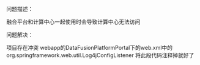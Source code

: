 问题描述：

融合平台和计算中心一起使用时会导致计算中心无法访问



问题解决：

项目存在冲突
webapp的DataFusionPlatformPortal下的web.xml中的
<listener>
<listener-class>org.springframework.web.util.Log4jConfigListener<listener-class>
<listener> 
将此段代码注释掉就好了

